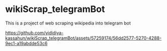 # wikiScrap_telegramBot
 This is a project of web scraping wikipedia into telegram bot
 
https://github.com/yididiya-kassahun/wikiScrap_telegramBot/assets/57259174/56dd2577-5270-4288-9ec1-a19abdde53c6
